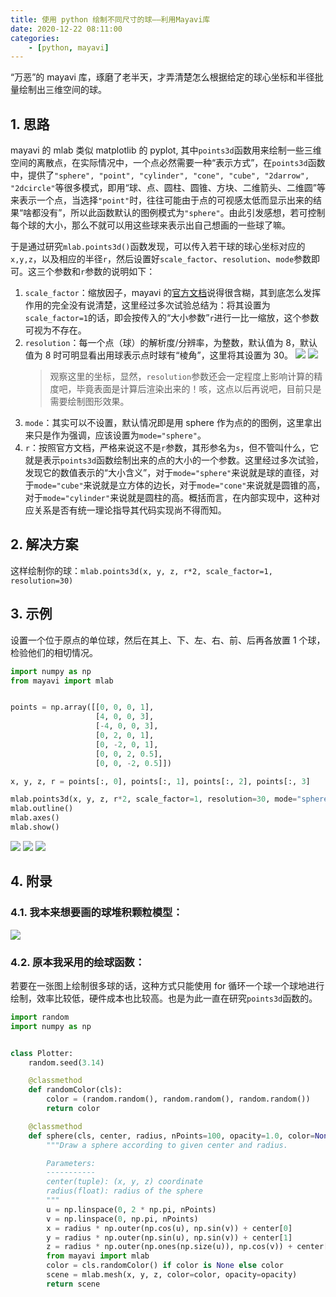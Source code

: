 ```yaml
---
title: 使用 python 绘制不同尺寸的球——利用Mayavi库
date: 2020-12-22 08:11:00
categories:
    - [python, mayavi]
---
```


“万恶”的 mayavi 库，琢磨了老半天，才弄清楚怎么根据给定的球心坐标和半径批量绘制出三维空间的球。

<!-- more -->

## 1. 思路

mayavi 的 mlab 类似 matplotlib 的 pyplot, 其中`points3d`函数用来绘制一些三维空间的离散点，在实际情况中，一个点必然需要一种“表示方式”，在`points3d`函数中，提供了`"sphere", "point", "cylinder", "cone", "cube", "2darrow", "2dcircle"`等很多模式，即用“球、点、圆柱、圆锥、方块、二维箭头、二维圆”等来表示一个点，当选择`"point"`时，往往可能由于点的可视感太低而显示出来的结果“啥都没有”，所以此函数默认的图例模式为`"sphere"`。由此引发感想，若可控制每个球的大小，那么不就可以用这些球来表示出自己想画的一些球了嘛。

于是通过研究`mlab.points3d()`函数发现，可以传入若干球的球心坐标对应的`x,y,z`，以及相应的半径`r`，然后设置好`scale_factor`、`resolution`、`mode`参数即可。这三个参数和`r`参数的说明如下：

1. `scale_factor`：缩放因子，mayavi 的[官方文档](http://docs.enthought.com/mayavi/mayavi/auto/mlab_helper_functions.html#mayavi.mlab.points3d)说得很含糊，其到底怎么发挥作用的完全没有说清楚，这里经过多次试验总结为：将其设置为`scale_factor=1`的话，即会按传入的“大小参数”`r`进行一比一缩放，这个参数可视为不存在。
2. `resolution`：每一个点（球）的解析度/分辨率，为整数，默认值为 8，默认值为 8 时可明显看出用球表示点时球有“棱角”，这里将其设置为 30。
   ![](https://chua-n.gitee.io/blog-images/python绘制三维球/1.png)
   ![](https://chua-n.gitee.io/blog-images/python绘制三维球/2.png)
    > 观察这里的坐标，显然，`resolution`参数还会一定程度上影响计算的精度吧，毕竟表面是计算后渲染出来的！咳，这点以后再说吧，目前只是需要绘制图形效果。
3. `mode`：其实可以不设置，默认情况即是用 sphere 作为点的的图例，这里拿出来只是作为强调，应该设置为`mode="sphere"`。
4. `r`：按照官方文档，严格来说这不是`r`参数，其形参名为`s`，但不管叫什么，它就是表示`points3d`函数绘制出来的点的大小的一个参数。这里经过多次试验，发现它的数值表示的“大小含义”，对于`mode="sphere"`来说就是球的直径，对于`mode="cube"`来说就是立方体的边长，对于`mode="cone"`来说就是圆锥的高，对于`mode="cylinder"`来说就是圆柱的高。概括而言，在内部实现中，这种对应关系是否有统一理论指导其代码实现尚不得而知。

## 2. 解决方案

这样绘制你的球：`mlab.points3d(x, y, z, r*2, scale_factor=1, resolution=30)`

## 3. 示例

设置一个位于原点的单位球，然后在其上、下、左、右、前、后再各放置 1 个球，检验他们的相切情况。

```python
import numpy as np
from mayavi import mlab


points = np.array([[0, 0, 0, 1],
                   [4, 0, 0, 3],
                   [-4, 0, 0, 3],
                   [0, 2, 0, 1],
                   [0, -2, 0, 1],
                   [0, 0, 2, 0.5],
                   [0, 0, -2, 0.5]])

x, y, z, r = points[:, 0], points[:, 1], points[:, 2], points[:, 3]

mlab.points3d(x, y, z, r*2, scale_factor=1, resolution=30, mode="sphere")
mlab.outline()
mlab.axes()
mlab.show()
```

![](https://chua-n.gitee.io/blog-images/python绘制三维球/3.png)
![](https://chua-n.gitee.io/blog-images/python绘制三维球/4.png)
![](https://chua-n.gitee.io/blog-images/python绘制三维球/5.png)

## 4. 附录

### 4.1. 我本来想要画的球堆积颗粒模型：

![](https://chua-n.gitee.io/blog-images/python绘制三维球/6.png)

### 4.2. 原本我采用的绘球函数：

若要在一张图上绘制很多球的话，这种方式只能使用 for 循环一个球一个球地进行绘制，效率比较低，硬件成本也比较高。也是为此一直在研究`points3d`函数的。

```python
import random
import numpy as np


class Plotter:
    random.seed(3.14)

    @classmethod
    def randomColor(cls):
        color = (random.random(), random.random(), random.random())
        return color

    @classmethod
    def sphere(cls, center, radius, nPoints=100, opacity=1.0, color=None):
        """Draw a sphere according to given center and radius.

        Parameters:
        -----------
        center(tuple): (x, y, z) coordinate
        radius(float): radius of the sphere
        """
        u = np.linspace(0, 2 * np.pi, nPoints)
        v = np.linspace(0, np.pi, nPoints)
        x = radius * np.outer(np.cos(u), np.sin(v)) + center[0]
        y = radius * np.outer(np.sin(u), np.sin(v)) + center[1]
        z = radius * np.outer(np.ones(np.size(u)), np.cos(v)) + center[2]
        from mayavi import mlab
        color = cls.randomColor() if color is None else color
        scene = mlab.mesh(x, y, z, color=color, opacity=opacity)
        return scene
```
